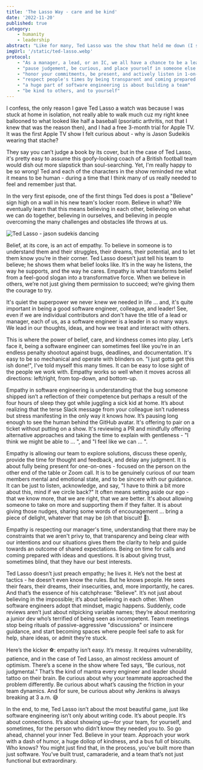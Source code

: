 ```yaml
---
title: 'The Lasso Way - care and be kind'
date: '2022-11-20'
published: true
category:
    - humanity
    - leadership
abstract: "Like for many, Ted Lasso was the show that held me down (I should really say, up) through Covid and some tough times. But it's come to mean more and unsurprisingly many of its themes applies to engineering life."
imgUrl: '/static/ted-lasso.webp'
protocol:
    - "As a manager, a lead, or an IC, we all have a chance to be a leader"
    - "pause judgement, be curious, and place yourself in someone else's shoes"
    - "honor your commitments, be present, and actively listen in 1-on-1's"
    - "respect people's times by being transparent and coming prepared - don't make people guess what's going on"
    - "a huge part of software engineering is about building a team"
    - "be kind to others, and to yourself"
---
```


I confess, the only reason I gave Ted Lasso a watch was because I was stuck at home in isolation, not really able to walk much cuz my right knee ballooned to what looked like half a baseball (psoriatic arthritis, not that I knew that was the reason then), and I had a free 3-month trial for Apple TV.  It was the first Apple TV show I felt curious about - why is Jason Sudeikis
wearing that stache?

They say you can’t judge a book by its cover, but in the case of Ted Lasso, it's pretty easy to assume this goofy-looking coach of a British football team would dish out more slapstick than soul-searching. Yet, I'm really happy to be so wrong!  Ted and each of the characters in the show reminded me what it means to be human - during a time that I think many of us really needed to feel and remember just that.

In the very first episode, one of the first things Ted does is post a "Believe" sign high on a wall in his new team's locker room.  Believe in what? We eventually learn that this means believing in each other, believing on what we can do together, believing in ourselves, and believing in people overcoming the many challenges and obstacles life throws at us.

![Ted Lasso - jason sudekis dancing](https://i.makeagif.com/media/2-20-2021/789rFq.gif)

Belief, at its core, is an act of empathy. To believe in someone is to understand them and their struggles, their dreams, their potential, and to let them know you’re in their corner. Ted Lasso doesn’t just tell his team to believe; he shows them what belief looks like. It’s in the way he listens, the way he supports, and the way he cares. Empathy is what transforms belief from a feel-good slogan into a transformative force. When we believe in others, we’re not just giving them permission to succeed; we’re giving them the courage to try.

It's quiet the superpower we never knew we needed in life ... and, it's quite important in being a good software engineer, colleague, and leader!  See, even if we are individual contributors and don't have the title of a lead or manager, each of us, as a software engineer is a leader in so many ways.  We lead in our thoughts, ideas, and how we treat and interact with others.

This is where the power of belief, care, and kindness comes into play. Let’s face it, being a software engineer can sometimes feel like you’re in an endless penalty shootout against bugs, deadlines, and documentation. It's easy to be so mechanical and operate with blinders on. "I just gotta get this ish done!", I've told myself this many times.  It can be easy to lose sight of the people we work with.  Empathy works so well when it moves across all directions: left/right, from top-down, and bottom-up.

Empathy in software engineering is understanding that the bug someone shipped isn’t a reflection of their competence but perhaps a result of the four hours of sleep they got while juggling a sick kid at home. It’s about realizing that the terse Slack message from your colleague isn’t rudeness but stress manifesting in the only way it knows how. It’s pausing long enough to see the human behind the GitHub avatar.  It's offering to pair on a ticket without putting on a show.  It's reviewing a PR and mindfully offering alternative approaches and taking the time to explain with gentleness - "I think we might be able to ... ", and "I feel like we can ... ".  

Empathy is allowing our team to explore solutions, discuss these openly, provide the time for thought and feedback, and delay any judgment.  It is about fully being present for one-on-ones - focused on the person on the other end of the table or Zoom call. It is to be genuinely curious of our team members mental and emotional state, and to be sincere with our guidance.  It can be just to listen, acknowledge, and say, "I have to think a bit more about this, mind if we circle back?" It often means setting aside our ego - that we know more, that we are right, that we are better.   It's about allowing someone to take on more and supporting them if they falter.  It is about giving those nudges, sharing some words of encouragement ... bring a piece of delight, whatever that may be (oh that biscuit! 🍪).

Empathy is respecting our manager's time, understanding that there may be constraints that we aren't privy to, that transparency and being clear with our intentions and our situations gives them the clarity to help and guide towards an outcome of shared expectations.  Being on time for calls and coming prepared with ideas and questions. It is about giving trust, sometimes blind, that they have our best interests.  

Ted Lasso doesn’t just preach empathy; he lives it. He’s not the best at tactics - he doesn't even know the rules. But he knows people. He sees their fears, their dreams, their insecurities, and, more importantly, he cares. And that’s the essence of his catchphrase: "Believe". It’s not just about believing in the impossible; it’s about believing in each other. When software engineers adopt that mindset, magic happens. Suddenly, code reviews aren’t just about nitpicking variable names; they’re about mentoring a junior dev who’s terrified of being seen as incompetent. Team meetings stop being rituals of passive-aggressive "discussions" or insincere guidance, and start becoming spaces where people feel safe to ask for help, share ideas, or admit they’re stuck.

Here’s the kicker ⚽️: empathy isn’t easy. It’s messy. It requires vulnerability, patience, and in the case of Ted Lasso, an almost reckless amount of optimism. There’s a scene in the show where Ted says, “Be curious, not judgmental.” That’s the kind of mantra every engineer and leader should tattoo on their brain. Be curious about why your teammate approached the problem differently. Be curious about what’s causing the friction in your team dynamics. And for sure, be curious about why Jenkins is always breaking at 3 a.m. 😅

In the end, to me, Ted Lasso isn’t about the most beautiful game, just like software engineering isn’t only about writing code. It’s about people. It’s about connections. It’s about showing up—for your team, for yourself, and sometimes, for the person who didn’t know they needed you to. So go ahead, channel your inner Ted. Believe in your team. Approach your work with a dash of humor, a huge dollop of kindness, and a bus full of biscuits. Who knows? You might just find that, in the process, you’ve built more than just software. You’ve built trust, camaraderie, and a team that’s not just functional but extraordinary.
